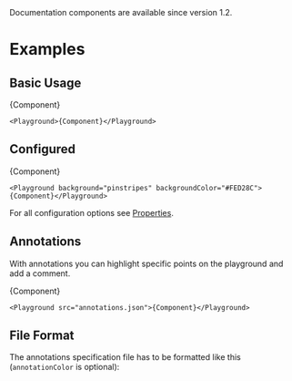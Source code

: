<Banner title="Version Feature">
  Documentation components are available since version 1.2.
</Banner>

# Examples

## Basic Usage

<Playground>{Component}</Playground>

```
<Playground>{Component}</Playground>
```

## Configured

<Playground background="pinstripes" backgroundColor="#FED28C">{Component}</Playground>

```
<Playground background="pinstripes" backgroundColor="#FED28C">{Component}</Playground>
```

For all configuration options see [Properties](?t=properties).

## Annotations

With annotations you can highlight specific points on the playground and add a comment.

<Playground src="annotations.json">{Component}</Playground>

```
<Playground src="annotations.json">{Component}</Playground>
```

## File Format

The annotations specification file has to be formatted like this (`annotationColor` is optional):

<CodeBlock src="annotations.json"></CodeBlock>
